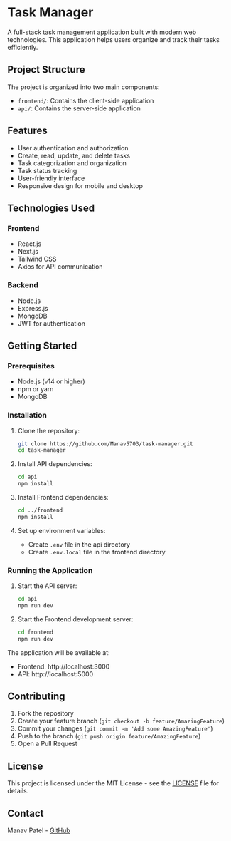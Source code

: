 # Task Manager

A full-stack task management application built with modern web technologies. This application helps users organize and track their tasks efficiently.

## Project Structure

The project is organized into two main components:

- `frontend/`: Contains the client-side application
- `api/`: Contains the server-side application

## Features

- User authentication and authorization
- Create, read, update, and delete tasks
- Task categorization and organization
- Task status tracking
- User-friendly interface
- Responsive design for mobile and desktop

## Technologies Used

### Frontend
- React.js
- Next.js
- Tailwind CSS
- Axios for API communication

### Backend
- Node.js
- Express.js
- MongoDB
- JWT for authentication

## Getting Started

### Prerequisites

- Node.js (v14 or higher)
- npm or yarn
- MongoDB

### Installation

1. Clone the repository:
   ```bash
   git clone https://github.com/Manav5703/task-manager.git
   cd task-manager
   ```

2. Install API dependencies:
   ```bash
   cd api
   npm install
   ```

3. Install Frontend dependencies:
   ```bash
   cd ../frontend
   npm install
   ```

4. Set up environment variables:
   - Create `.env` file in the api directory
   - Create `.env.local` file in the frontend directory

### Running the Application

1. Start the API server:
   ```bash
   cd api
   npm run dev
   ```

2. Start the Frontend development server:
   ```bash
   cd frontend
   npm run dev
   ```

The application will be available at:
- Frontend: http://localhost:3000
- API: http://localhost:5000

## Contributing

1. Fork the repository
2. Create your feature branch (`git checkout -b feature/AmazingFeature`)
3. Commit your changes (`git commit -m 'Add some AmazingFeature'`)
4. Push to the branch (`git push origin feature/AmazingFeature`)
5. Open a Pull Request

## License

This project is licensed under the MIT License - see the [LICENSE](LICENSE) file for details.

## Contact

Manav Patel - [GitHub](https://github.com/Manav5703) 